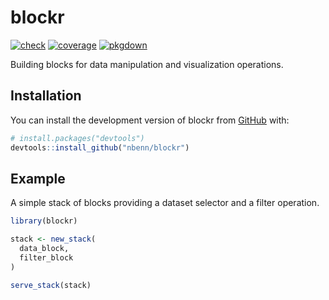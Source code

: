 
<!-- README.md is generated from README.Rmd. Please edit that file -->

# blockr

<!-- badges: start -->

[![check](https://github.com/nbenn/blockr/actions/workflows/check.yml/badge.svg)](https://github.com/nbenn/blockr/actions/workflows/check.yml)
[![coverage](https://github.com/cynkra/blockr/actions/workflows/coverage.yml/badge.svg)](https://github.com/cynkra/blockr/actions/workflows/coverage.yml)
[![pkgdown](https://github.com/cynkra/blockr/actions/workflows/pkgdown.yaml/badge.svg)](https://github.com/cynkra/blockr/actions/workflows/pkgdown.yaml)
<!-- badges: end -->

Building blocks for data manipulation and visualization operations.

## Installation

You can install the development version of blockr from
[GitHub](https://github.com/) with:

``` r
# install.packages("devtools")
devtools::install_github("nbenn/blockr")
```

## Example

A simple stack of blocks providing a dataset selector and a filter
operation.

``` r
library(blockr)

stack <- new_stack(
  data_block,
  filter_block
)

serve_stack(stack)
```
